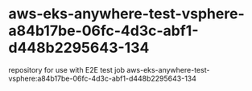 # aws-eks-anywhere-test-vsphere-a84b17be-06fc-4d3c-abf1-d448b2295643-134
repository for use with E2E test job aws-eks-anywhere-test-vsphere:a84b17be-06fc-4d3c-abf1-d448b2295643-134
